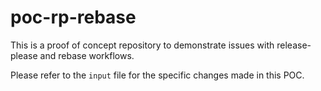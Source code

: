 # poc-rp-rebase

This is a proof of concept repository to demonstrate issues with release-please and rebase workflows.

Please refer to the `input` file for the specific changes made in this POC.
